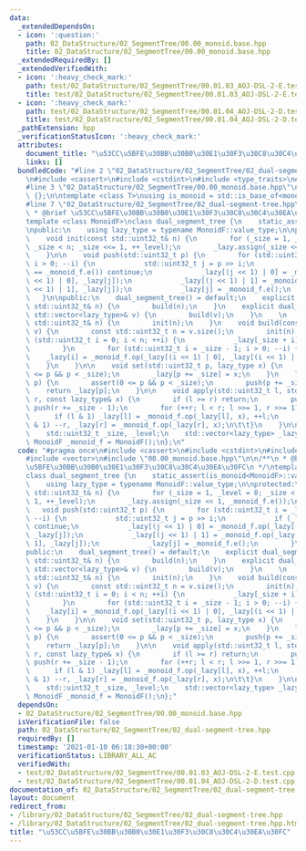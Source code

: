 ```yaml
---
data:
  _extendedDependsOn:
  - icon: ':question:'
    path: 02_DataStructure/02_SegmentTree/00.00_monoid.base.hpp
    title: 02_DataStructure/02_SegmentTree/00.00_monoid.base.hpp
  _extendedRequiredBy: []
  _extendedVerifiedWith:
  - icon: ':heavy_check_mark:'
    path: test/02_DataStructure/02_SegmentTree/00.01.03_AOJ-DSL-2-E.test.cpp
    title: test/02_DataStructure/02_SegmentTree/00.01.03_AOJ-DSL-2-E.test.cpp
  - icon: ':heavy_check_mark:'
    path: test/02_DataStructure/02_SegmentTree/00.01.04_AOJ-DSL-2-D.test.cpp
    title: test/02_DataStructure/02_SegmentTree/00.01.04_AOJ-DSL-2-D.test.cpp
  _pathExtension: hpp
  _verificationStatusIcon: ':heavy_check_mark:'
  attributes:
    document_title: "\u53CC\u5BFE\u30BB\u30B0\u30E1\u30F3\u30C8\u30C4\u30EA\u30FC"
    links: []
  bundledCode: "#line 2 \"02_DataStructure/02_SegmentTree/02_dual-segment-tree.hpp\"\
    \n#include <cassert>\n#include <cstdint>\n#include <type_traits>\n#include <vector>\n\
    #line 3 \"02_DataStructure/02_SegmentTree/00.00_monoid.base.hpp\"\n\nclass monoid_base\
    \ {};\n\ntemplate <class T>\nusing is_monoid = std::is_base_of<monoid_base, T>;\n\
    #line 7 \"02_DataStructure/02_SegmentTree/02_dual-segment-tree.hpp\"\n\n/**\n\
    \ * @brief \u53CC\u5BFE\u30BB\u30B0\u30E1\u30F3\u30C8\u30C4\u30EA\u30FC\n */\n\
    template <class MonoidF>\nclass dual_segment_tree {\n    static_assert(is_monoid<MonoidF>::value);\n\
    \npublic:\n    using lazy_type = typename MonoidF::value_type;\n\nprotected:\n\
    \    void init(const std::uint32_t& n) {\n        for (_size = 1, _level = 0;\
    \ _size < n; _size <<= 1, ++_level);\n        _lazy.assign(_size << 1, _monoid_f.e());\n\
    \    }\n\n    void push(std::uint32_t p) {\n        for (std::uint32_t i = _level;\
    \ i > 0; --i) {\n            std::uint32_t j = p >> i;\n            if (_lazy[j]\
    \ == _monoid_f.e()) continue;\n            _lazy[(j << 1) | 0] = _monoid_f.op(_lazy[(j\
    \ << 1) | 0], _lazy[j]);\n            _lazy[(j << 1) | 1] = _monoid_f.op(_lazy[(j\
    \ << 1) | 1], _lazy[j]);\n            _lazy[j] = _monoid_f.e();\n        }\n \
    \   }\n\npublic:\n    dual_segment_tree() = default;\n    explicit dual_segment_tree(const\
    \ std::uint32_t& n) {\n        build(n);\n    }\n    explicit dual_segment_tree(const\
    \ std::vector<lazy_type>& v) {\n        build(v);\n    }\n    \n    void build(const\
    \ std::uint32_t& n) {\n        init(n);\n    }\n    void build(const std::vector<lazy_type>&\
    \ v) {\n        const std::uint32_t n = v.size();\n        init(n);\n        for\
    \ (std::uint32_t i = 0; i < n; ++i) {\n            _lazy[_size + i] = v[i];\n\
    \        }\n        for (std::uint32_t i = _size - 1; i > 0; --i) {\n        \
    \    _lazy[i] = _monoid_f.op(_lazy[(i << 1) | 0], _lazy[(i << 1) | 1]);\n    \
    \    }\n    }\n\n    void set(std::uint32_t p, lazy_type x) {\n        assert(0\
    \ <= p && p < _size);\n        _lazy[p += _size] = x;\n    }\n    lazy_type get(std::uint32_t\
    \ p) {\n        assert(0 <= p && p < _size);\n        push(p += _size);\n    \
    \    return _lazy[p];\n    }\n\n    void apply(std::uint32_t l, std::uint32_t\
    \ r, const lazy_type& x) {\n        if (l >= r) return;\n        push(l += _size);\
    \ push(r += _size - 1);\n        for (++r; l < r; l >>= 1, r >>= 1) {\n      \
    \      if (l & 1) _lazy[l] = _monoid_f.op(_lazy[l], x), ++l;\n            if (r\
    \ & 1) --r, _lazy[r] = _monoid_f.op(_lazy[r], x);\n\t\t}\n    }\n\nprotected:\n\
    \    std::uint32_t _size, _level;\n    std::vector<lazy_type> _lazy;\n    const\
    \ MonoidF _monoid_f = MonoidF();\n};\n"
  code: "#pragma once\n#include <cassert>\n#include <cstdint>\n#include <type_traits>\n\
    #include <vector>\n#include \"00.00_monoid.base.hpp\"\n\n/**\n * @brief \u53CC\
    \u5BFE\u30BB\u30B0\u30E1\u30F3\u30C8\u30C4\u30EA\u30FC\n */\ntemplate <class MonoidF>\n\
    class dual_segment_tree {\n    static_assert(is_monoid<MonoidF>::value);\n\npublic:\n\
    \    using lazy_type = typename MonoidF::value_type;\n\nprotected:\n    void init(const\
    \ std::uint32_t& n) {\n        for (_size = 1, _level = 0; _size < n; _size <<=\
    \ 1, ++_level);\n        _lazy.assign(_size << 1, _monoid_f.e());\n    }\n\n \
    \   void push(std::uint32_t p) {\n        for (std::uint32_t i = _level; i > 0;\
    \ --i) {\n            std::uint32_t j = p >> i;\n            if (_lazy[j] == _monoid_f.e())\
    \ continue;\n            _lazy[(j << 1) | 0] = _monoid_f.op(_lazy[(j << 1) | 0],\
    \ _lazy[j]);\n            _lazy[(j << 1) | 1] = _monoid_f.op(_lazy[(j << 1) |\
    \ 1], _lazy[j]);\n            _lazy[j] = _monoid_f.e();\n        }\n    }\n\n\
    public:\n    dual_segment_tree() = default;\n    explicit dual_segment_tree(const\
    \ std::uint32_t& n) {\n        build(n);\n    }\n    explicit dual_segment_tree(const\
    \ std::vector<lazy_type>& v) {\n        build(v);\n    }\n    \n    void build(const\
    \ std::uint32_t& n) {\n        init(n);\n    }\n    void build(const std::vector<lazy_type>&\
    \ v) {\n        const std::uint32_t n = v.size();\n        init(n);\n        for\
    \ (std::uint32_t i = 0; i < n; ++i) {\n            _lazy[_size + i] = v[i];\n\
    \        }\n        for (std::uint32_t i = _size - 1; i > 0; --i) {\n        \
    \    _lazy[i] = _monoid_f.op(_lazy[(i << 1) | 0], _lazy[(i << 1) | 1]);\n    \
    \    }\n    }\n\n    void set(std::uint32_t p, lazy_type x) {\n        assert(0\
    \ <= p && p < _size);\n        _lazy[p += _size] = x;\n    }\n    lazy_type get(std::uint32_t\
    \ p) {\n        assert(0 <= p && p < _size);\n        push(p += _size);\n    \
    \    return _lazy[p];\n    }\n\n    void apply(std::uint32_t l, std::uint32_t\
    \ r, const lazy_type& x) {\n        if (l >= r) return;\n        push(l += _size);\
    \ push(r += _size - 1);\n        for (++r; l < r; l >>= 1, r >>= 1) {\n      \
    \      if (l & 1) _lazy[l] = _monoid_f.op(_lazy[l], x), ++l;\n            if (r\
    \ & 1) --r, _lazy[r] = _monoid_f.op(_lazy[r], x);\n\t\t}\n    }\n\nprotected:\n\
    \    std::uint32_t _size, _level;\n    std::vector<lazy_type> _lazy;\n    const\
    \ MonoidF _monoid_f = MonoidF();\n};"
  dependsOn:
  - 02_DataStructure/02_SegmentTree/00.00_monoid.base.hpp
  isVerificationFile: false
  path: 02_DataStructure/02_SegmentTree/02_dual-segment-tree.hpp
  requiredBy: []
  timestamp: '2021-01-10 06:18:30+00:00'
  verificationStatus: LIBRARY_ALL_AC
  verifiedWith:
  - test/02_DataStructure/02_SegmentTree/00.01.03_AOJ-DSL-2-E.test.cpp
  - test/02_DataStructure/02_SegmentTree/00.01.04_AOJ-DSL-2-D.test.cpp
documentation_of: 02_DataStructure/02_SegmentTree/02_dual-segment-tree.hpp
layout: document
redirect_from:
- /library/02_DataStructure/02_SegmentTree/02_dual-segment-tree.hpp
- /library/02_DataStructure/02_SegmentTree/02_dual-segment-tree.hpp.html
title: "\u53CC\u5BFE\u30BB\u30B0\u30E1\u30F3\u30C8\u30C4\u30EA\u30FC"
---
```

